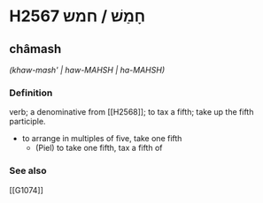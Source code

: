 # H2567 חָמַשׁ / חמש

## châmash

_(khaw-mash' | haw-MAHSH | ha-MAHSH)_

### Definition

verb; a denominative from [[H2568]]; to tax a fifth; take up the fifth participle.

- to arrange in multiples of five, take one fifth
    - (Piel) to take one fifth, tax a fifth of
### See also

[[G1074]]

